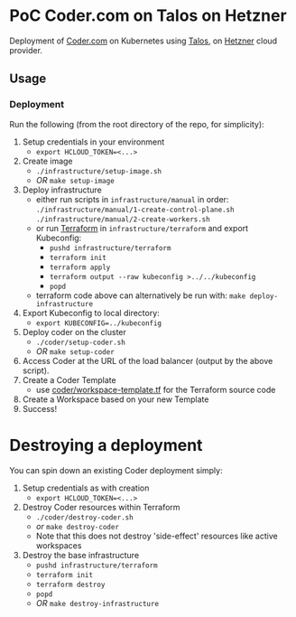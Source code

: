 # PoC Coder.com on Talos on Hetzner

Deployment of [Coder.com](https://coder.com/) on Kubernetes using [Talos](https://www.talos.dev/), on [Hetzner](https://console.hetzner.cloud/projects) cloud provider.

## Usage

### Deployment

Run the following (from the root directory of the repo, for simplicity):

1. Setup credentials in your environment
    - `export HCLOUD_TOKEN=<...>`
1. Create image
    - `./infrastructure/setup-image.sh`
    - _OR_ `make setup-image`
1. Deploy infrastructure
    - either run scripts in `infrastructure/manual` in order:
        `./infrastructure/manual/1-create-control-plane.sh`
        `./infrastructure/manual/2-create-workers.sh`
    - or run [Terraform](https://www.hashicorp.com/products/terraform) in `infrastructure/terraform` and export Kubeconfig:
        - `pushd infrastructure/terraform`
        - `terraform init`
        - `terraform apply`
        - `terraform output --raw kubeconfig >../../kubeconfig`
        - `popd`
    - terraform code above can alternatively be run with: `make deploy-infrastructure`
1. Export Kubeconfig to local directory:
    - `export KUBECONFIG=../kubeconfig`
1. Deploy coder on the cluster
    - `./coder/setup-coder.sh`
    - _OR_ `make setup-coder`
1. Access Coder at the URL of the load balancer (output by the above script).
1. Create a Coder Template
    - use [coder/workspace-template.tf](workspace-template.tf) for the Terraform source code
1. Create a Workspace based on your new Template
1. Success!

# Destroying a deployment

You can spin down an existing Coder deployment simply:
1. Setup credentials as with creation
    - `export HCLOUD_TOKEN=<...>`
1. Destroy Coder resources within Terraform
    - `./coder/destroy-coder.sh`
    - _or_ `make destroy-coder`
    - Note that this does not destroy 'side-effect' resources like active workspaces
1. Destroy the base infrastructure
    - `pushd infrastructure/terraform`
    - `terraform init`
    - `terraform destroy`
    - `popd`
    - _OR_ `make destroy-infrastructure`